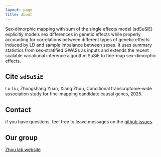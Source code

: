 ```yaml
---
layout: page
title: About
---
```


Sex-dimorphic mapping with sum of the single effects model (sdSuSiE) explicitly models sex differences in genetic effects while properly accounting for correlations between different types of genetic effects induced by LD and sample imbalance between sexes. It uses summary statistics from sex-stratified GWASs as inputs and extends the recent scalable variational inference algorithm SuSiE to fine-map sex-dimorphic effects. 

Cite `sdSuSiE`
-------------------
Lu Liu, Zhongshang Yuan, Xiang Zhou, Conditional transcriptome-wide association study for fine-mapping candidate causal genes, 2025.

Contact
-------------------
if you have questions, feel free to leave messages on the [github issues](https://github.com/yuanzhongshang/sdSuSiE/issues).

Our group
-------------------
[Zhou lab website](https://xiangzhou.github.io/)


